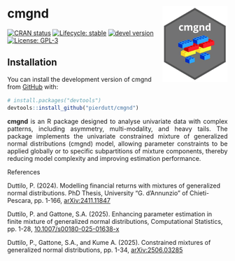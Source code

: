 
<!-- README.md is generated from README.Rmd. Please edit that file -->

# cmgnd <img src="man/figures/logo.png" alt="logo" align="right" width="150" style="border: none; float: right;"/>

<!-- badges: start -->

[![CRAN
status](https://www.r-pkg.org/badges/version/cmgnd)](https://CRAN.R-project.org/package=cmgnd)
[![Lifecycle:
stable](https://img.shields.io/badge/lifecycle-stable-blue.svg)](https://lifecycle.r-lib.org/articles/stages.html)
[![devel
version](https://img.shields.io/badge/devel%20version-0.1.1-blue.svg)](https://github.com/pierdutt/cmgnd)
[![License:
GPL-3](https://img.shields.io/badge/license-GPL--3-forestgreen.svg)](https://cran.r-project.org/web/licenses/GPL-3)
<!-- badges: end -->

## Installation

You can install the development version of cmgnd from
[GitHub](https://github.com/) with:

``` r
# install.packages("devtools")
devtools::install_github("pierdutt/cmgnd")
```

<div style="text-align: justify;">

**cmgnd** is an R package designed to analyse univariate data with
complex patterns, including asymmetry, multi-modality, and heavy tails.
The package implements the univariate constrained mixture of generalized
normal distributions (cmgnd) model, allowing parameter constraints to be
applied globally or to specific subpartitions of mixture components,
thereby reducing model complexity and improving estimation performance.

</div>

References

Duttilo, P. (2024). Modelling financial returns with mixtures of
generalized normal distributions. PhD Thesis, University “G. d’Annunzio”
of Chieti-Pescara, pp. 1-166,
[arXiv:2411.11847](https://doi.org/10.48550/arXiv.2411.11847)

Duttilo, P. and Gattone, S.A. (2025). Enhancing parameter estimation in
finite mixture of generalized normal distributions, Computational
Statistics, pp. 1-28,
[10.1007/s00180-025-01638-x](https://doi.org/10.1007/s00180-025-01638-x)

Duttilo, P., Gattone, S.A., and Kume A. (2025). Constrained mixtures of
generalized normal distributions, pp. 1-34,
[arXiv:2506.03285](https://doi.org/10.48550/arXiv.2506.03285)

